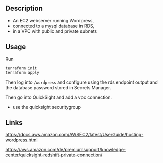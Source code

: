 ## Description

- An EC2 webserver running Wordpress, 
- connected to a mysql database in RDS,
- in a VPC with public and private subnets

## Usage

Run
```
terraform init
terraform apply
```

Then log into `/wordpress` and configure using the rds endpoint output and the database password stored in Secrets Manager.

Then go into QuickSight and add a vpc connection.
- use the quicksight securitygroup

## Links

https://docs.aws.amazon.com/AWSEC2/latest/UserGuide/hosting-wordpress.html

https://aws.amazon.com/de/premiumsupport/knowledge-center/quicksight-redshift-private-connection/
